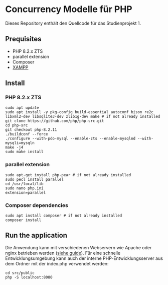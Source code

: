 # Concurrency Modelle für PHP
Dieses Repository enthält den Quellcode für das Studienprojekt 1.

## Prequisites
- PHP 8.2.x ZTS
- parallel extension
- Composer
- [XAMPP](https://www.apachefriends.org/de/faq_linux.html)


## Install

### PHP 8.2.x ZTS
```shell
sudo apt update
sudo apt install -y pkg-config build-essential autoconf bison re2c libxml2-dev libsqlite3-dev zlib1g-dev make # if not already installed
git clone https://github.com/php/php-src.git
cd php-src
git checkout php-8.2.11
./buildconf --force
./configure --with-pdo-mysql --enable-zts --enable-mysqlnd --with-mysqli=mysqln
make -j4
sudo make install
```

### parallel extension
```shell
sudo apt-get install php-pear # if not already installed
sudo pecl install parallel
cd /usr/local/lib
sudo nano php.ini
extension=parallel
```

### Composer dependencies
```shell
sudo apt install composer # if not already installed
composer install
```

## Run the application
Die Anwendung kann mit verschiedenen Webservern wie Apache oder nginx betrieben werden ([siehe guide](https://www.slimframework.com/docs/v4/start/web-servers.html)). Für eine schnelle Entwicklungsumgebung kann auch der interne PHP-Entwicklungsserver aus dem Ordner mit der index.php verwendet werden:
```shell
cd src/public
php -S localhost:8080
```
